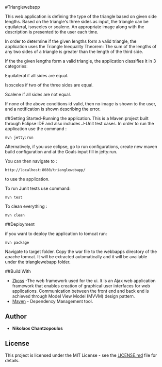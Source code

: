 #Trianglewebapp

This web application is defining the type of the triangle based on given side lengths.
Based on the triangle's three sides as input, the triangle can be equilateral, isosceles or scalene.
An appropriate image along with the description is presented to the user each time.

In order to determine if the given lengths form a valid triangle, 
the application uses the Triangle Inequality Theorem: The sum of the lengths of any two sides of a 
triangle is greater than the length of the third side.
 
If the the given lengths form a valid triangle, the application classifies it in 3 categories:

Equilateral if all sides are equal.

Isosceles if two of the three sides are equal.

Scalene if all sides are not equal.

If none of the above conditions id valid, then no image is shown to the user, and a notification is shown
describing the error.

##Getting Started-Running the application.
This is a Maven project built through Eclipse IDE and also includes J-Unit test cases.
In order to run the application use the command :

```
mvn jetty:run
```

Alternatively, if you use eclipse, go to run configurations, create new maven build configuration 
and at the Goals input fill in jetty:run.

You can then navigate to :

```
http://localhost:8080/trianglewebapp/
```
to use the application.

To run Junit tests use command:

```
mvn test

```

To clean everything :

```
mvn clean

```
##Deployment

if you want to deploy the application to tomcat run:

```
mvn package
```
Navigate to target folder.
Copy the war file to the webbapps directory of the apache tomcat. 
It will be extracted automatically and it will be available under the trianglewebapp folder.

##Build With
* [Zkoss](https://www.zkoss.org/) -The web framework used for the ui. It is an Ajax web application framework that enables 
creation of graphical user interfaces for web applications. Communication between the front end and back end is achieved 
through Model View Model (MVVM) design pattern.
* [Maven](https://maven.apache.org/) - Dependency Management tool.

## Author
* **Nikolaos Chantzopoulos** 

## License

This project is licensed under the MIT License - see the [LICENSE.md](LICENSE.md) file for details.